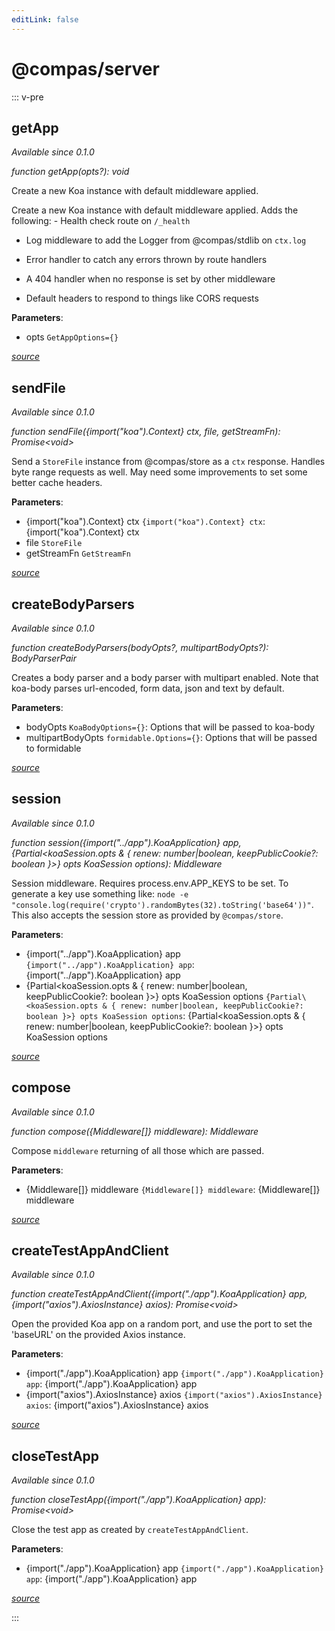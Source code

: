 ```yaml
---
editLink: false
---
```


# @compas\/server

::: v-pre

## getApp

_Available since 0.1.0_

_function getApp(opts?): void_

Create a new Koa instance with default middleware applied.

Create a new Koa instance with default middleware applied. Adds the following: -
Health check route on `/_health`

- Log middleware to add the Logger from @compas/stdlib on `ctx.log`

- Error handler to catch any errors thrown by route handlers

- A 404 handler when no response is set by other middleware

- Default headers to respond to things like CORS requests

**Parameters**:

- opts `GetAppOptions={}`

_[source](https://github.com/compasjs/compas/blob/main/packages/server/src/app.js#L77)_

## sendFile

_Available since 0.1.0_

_function sendFile({import("koa").Context} ctx, file, getStreamFn):
Promise\<void>_

Send a `StoreFile` instance from @compas/store as a `ctx` response. Handles byte
range requests as well. May need some improvements to set some better cache
headers.

**Parameters**:

- {import("koa").Context} ctx `{import("koa").Context} ctx`:
  {import("koa").Context} ctx
- file `StoreFile`
- getStreamFn `GetStreamFn`

_[source](https://github.com/compasjs/compas/blob/main/packages/server/src/middleware/sendFile.js#L26)_

## createBodyParsers

_Available since 0.1.0_

_function createBodyParsers(bodyOpts?, multipartBodyOpts?): BodyParserPair_

Creates a body parser and a body parser with multipart enabled. Note that
koa-body parses url-encoded, form data, json and text by default.

**Parameters**:

- bodyOpts `KoaBodyOptions={}`: Options that will be passed to koa-body
- multipartBodyOpts `formidable.Options={}`: Options that will be passed to
  formidable

_[source](https://github.com/compasjs/compas/blob/main/packages/server/src/middleware/body.js#L46)_

## session

_Available since 0.1.0_

_function session({import("../app").KoaApplication} app,
{Partial\<koaSession.opts & { renew: number|boolean, keepPublicCookie?: boolean
}>} opts KoaSession options): Middleware_

Session middleware. Requires process.env.APP_KEYS to be set. To generate a key
use something like:
`node -e "console.log(require('crypto').randomBytes(32).toString('base64'))"`.
This also accepts the session store as provided by `@compas/store`.

**Parameters**:

- {import("../app").KoaApplication} app `{import("../app").KoaApplication} app`:
  {import("../app").KoaApplication} app
- {Partial\<koaSession.opts & { renew: number|boolean, keepPublicCookie?:
  boolean }>} opts KoaSession options
  `{Partial\<koaSession.opts & { renew: number|boolean, keepPublicCookie?: boolean }>} opts KoaSession options`:
  {Partial\<koaSession.opts & { renew: number|boolean, keepPublicCookie?:
  boolean }>} opts KoaSession options

_[source](https://github.com/compasjs/compas/blob/main/packages/server/src/middleware/session.js#L25)_

## compose

_Available since 0.1.0_

_function compose({Middleware[]} middleware): Middleware_

Compose `middleware` returning of all those which are passed.

**Parameters**:

- {Middleware[]} middleware `{Middleware[]} middleware`: {Middleware[]}
  middleware

_[source](https://github.com/compasjs/compas/blob/main/packages/server/src/middleware/compose.js#L20)_

## createTestAppAndClient

_Available since 0.1.0_

_function createTestAppAndClient({import("./app").KoaApplication} app,
{import("axios").AxiosInstance} axios): Promise\<void>_

Open the provided Koa app on a random port, and use the port to set the
'baseURL' on the provided Axios instance.

**Parameters**:

- {import("./app").KoaApplication} app `{import("./app").KoaApplication} app`:
  {import("./app").KoaApplication} app
- {import("axios").AxiosInstance} axios `{import("axios").AxiosInstance} axios`:
  {import("axios").AxiosInstance} axios

_[source](https://github.com/compasjs/compas/blob/main/packages/server/src/testing.js#L11)_

## closeTestApp

_Available since 0.1.0_

_function closeTestApp({import("./app").KoaApplication} app): Promise\<void>_

Close the test app as created by `createTestAppAndClient`.

**Parameters**:

- {import("./app").KoaApplication} app `{import("./app").KoaApplication} app`:
  {import("./app").KoaApplication} app

_[source](https://github.com/compasjs/compas/blob/main/packages/server/src/testing.js#L45)_

:::
